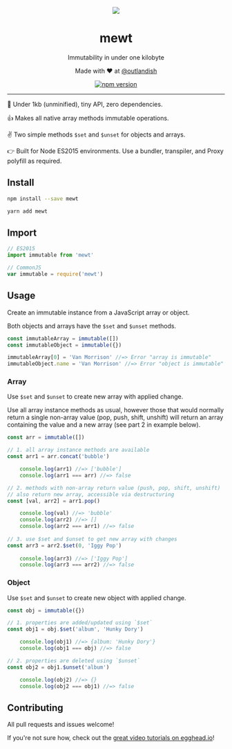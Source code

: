 <p align="center">
  <img src="https://github.com/sdgluck/mewt/blob/master/mewt.png" />
</p>

<p><h1 align="center">mewt</h1></p>

<p align="center">Immutability in under one kilobyte</p>

<p align="center">Made with ❤ at <a href="http://www.twitter.com/outlandish">@outlandish</a></p>
  
<p align="center">
    <a href="http://badge.fury.io/js/mewt"><img alt="npm version" src="https://badge.fury.io/js/mewt.svg" /></a>
</p>

<hr/>

:seedling: Under 1kb (unminified), tiny API, zero dependencies.

:+1: Makes all native array methods immutable operations.

:v: Two simple methods `$set` and `$unset` for objects and arrays.

:point_right: Built for Node ES2015 environments. Use a bundler, transpiler, and Proxy polyfill as required.

## Install

```sh
npm install --save mewt
```

```sh
yarn add mewt
```

## Import
 
```js
// ES2015
import immutable from 'mewt'
```

```js
// CommonJS
var immutable = require('mewt')
```

## Usage

Create an immutable instance from a JavaScript array or object.

Both objects and arrays have the `$set` and `$unset` methods.

```js
const immutableArray = immutable([])
const immutableObject = immutable({})

immutableArray[0] = 'Van Morrison' //=> Error "array is immutable"
immutableObject.name = 'Van Morrison' //=> Error "object is immutable"
```

### Array

Use `$set` and `$unset` to create new array with applied change.

Use all array instance methods as usual, however those that would normally return a single 
non-array value (pop, push, shift, unshift) will return an array containing the value and a new array
(see part 2 in example below).

```js
const arr = immutable([])

// 1. all array instance methods are available
const arr1 = arr.concat('bubble')

    console.log(arr1) //=> ['bubble']
    console.log(arr1 === arr) //=> false

// 2. methods with non-array return value (push, pop, shift, unshift)
// also return new array, accessible via destructuring
const [val, arr2] = arr1.pop()

    console.log(val) //=> 'bubble'
    console.log(arr2) //=> []
    console.log(arr2 === arr1) //=> false
    
// 3. use $set and $unset to get new array with changes
const arr3 = arr2.$set(0, 'Iggy Pop')
    
    console.log(arr3) //=> ['Iggy Pop']
    console.log(arr3 === arr2) //=> false
```

### Object

Use `$set` and `$unset` to create new object with applied change.

```js
const obj = immutable({})

// 1. properties are added/updated using `$set`
const obj1 = obj.$set('album', 'Hunky Dory')

    console.log(obj1) //=> {album: 'Hunky Dory'}
    console.log(obj1 === obj) //=> false

// 2. properties are deleted using `$unset`
const obj2 = obj1.$unset('album')

    console.log(obj2) //=> {}
    console.log(obj2 === obj1) //=> false
```

## Contributing

All pull requests and issues welcome!

If you're not sure how, check out the [great video tutorials on egghead.io](http://bit.ly/2aVzthz)!
